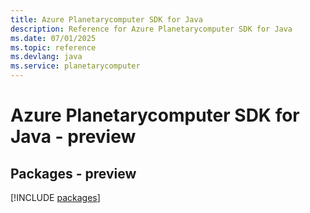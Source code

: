 ```yaml
---
title: Azure Planetarycomputer SDK for Java
description: Reference for Azure Planetarycomputer SDK for Java
ms.date: 07/01/2025
ms.topic: reference
ms.devlang: java
ms.service: planetarycomputer
---
```

# Azure Planetarycomputer SDK for Java - preview
## Packages - preview
[!INCLUDE [packages](planetarycomputer-index.md)]